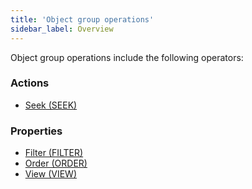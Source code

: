 ```yaml
---
title: 'Object group operations'
sidebar_label: Overview
---
```


Object group operations include the following operators:

### Actions

-   [Seek (SEEK)](Search_SEEK_.md)

### Properties

-   [Filter (FILTER)](Filter_FILTER_.md)
-   [Order (ORDER)](Order_ORDER_.md)
-   [View (VIEW)](View_VIEW_.md)
